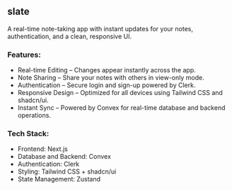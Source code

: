 ## slate

A real-time note-taking app with instant updates for your notes, authentication, and a clean, responsive UI.

### Features:

- Real-time Editing – Changes appear instantly across the app.
- Note Sharing – Share your notes with others in view-only mode.
- Authentication – Secure login and sign-up powered by Clerk.
- Responsive Design – Optimized for all devices using Tailwind CSS and shadcn/ui.
- Instant Sync – Powered by Convex for real-time database and backend operations.

### Tech Stack:

- Frontend: Next.js
- Database and Backend: Convex
- Authentication: Clerk
- Styling: Tailwind CSS + shadcn/ui
- State Management: Zustand
